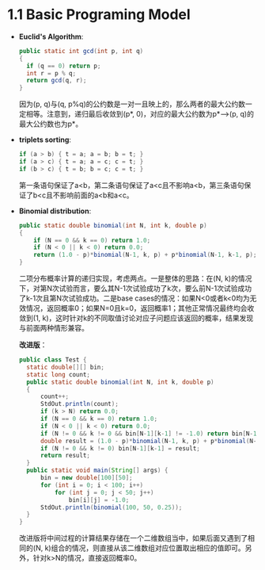# 1.1 Basic Programing Model

- **Euclid's Algorithm**:

  ```java
  public static int gcd(int p, int q)
  {
  	if (q == 0) return p;
  	int r = p % q;
  	return gcd(q, r);
  }
  ```

  因为(p, q)与(q, p%q)的公约数是一对一且映上的，那么两者的最大公约数一定相等。注意到，递归最后收敛到(p*, 0)，对应的最大公约数为p\*——>(p, q)的最大公约数也为p\*。

- **triplets sorting**:

  ```java
  if (a > b) { t = a; a = b; b = t; }
  if (a > c) { t = a; a = c; c = t; }
  if (b > c) { t = b; b = c; c = t; }
  ```

  第一条语句保证了a<b，第二条语句保证了a<c且不影响a<b，第三条语句保证了b<c且不影响前面的a<b和a<c。

- **Binomial distribution**:

  ```java
  public static double binomial(int N, int k, double p)
  {
      if (N == 0 && k == 0) return 1.0;
      if (N < 0 || k < 0) return 0.0;
      return (1.0 - p)*binomial(N-1, k, p) + p*binomial(N-1, k-1, p);
  }
  ```

  二项分布概率计算的递归实现，考虑两点。一是整体的思路：在(N, k)的情况下，对第N次试验而言，要么其N-1次试验成功了k次，要么前N-1次试验成功了k-1次且第N次试验成功。二是base cases的情况：如果N<0或者k<0均为无效情况，返回概率0；如果N=0且k=0，返回概率1；其他正常情况最终均会收敛到(1, k)，这时针对k的不同取值讨论对应子问题应该返回的概率，结果发现与前面两种情形兼容。

  **改进版**：

  ```java
  public class Test {
  	static double[][] bin;
  	static long count;
  	public static double binomial(int N, int k, double p)
  	{
  		count++;
  		StdOut.println(count);
  		if (k > N) return 0.0;
  		if (N == 0 && k == 0) return 1.0;
  		if (N < 0 || k < 0) return 0.0;
  		if (N != 0 && k != 0 && bin[N-1][k-1] != -1.0) return bin[N-1][k-1];	
  		double result = (1.0 - p)*binomial(N-1, k, p) + p*binomial(N-1, k-1, p);
  		if (N != 0 && k != 0) bin[N-1][k-1] = result;
  		return result;
  	}
  	public static void main(String[] args) {
  		bin = new double[100][50];
  		for (int i = 0; i < 100; i++) 
  			for (int j = 0; j < 50; j++) 
  				bin[i][j] = -1.0;
  		StdOut.println(binomial(100, 50, 0.25));
  	}
  }
  ```

  改进版将中间过程的计算结果存储在一个二维数组当中，如果后面又遇到了相同的(N, k)组合的情况，则直接从该二维数组对应位置取出相应的值即可。另外，针对k>N的情况，直接返回概率0。

